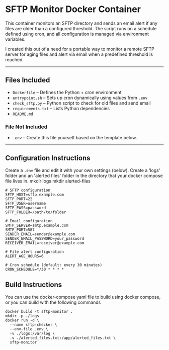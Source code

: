 # SFTP Monitor Docker Container

This container monitors an SFTP directory and sends an email alert if any files are older than a configured threshold. The script runs on a schedule defined using cron, and all configuration is managed via environment variables.

I created this out of a need for a portable way to monitor a remote SFTP server for aging files and alert via email when a predefined threshold is reached.

---

## Files Included

- `Dockerfile` – Defines the Python + cron environment  
- `entrypoint.sh` – Sets up cron dynamically using values from `.env`  
- `check_sftp.py` – Python script to check for old files and send email  
- `requirements.txt` – Lists Python dependencies  
- `README.md`

### File Not Included

- `.env` – Create this file yourself based on the template below.

---

## Configuration Instructions

Create a `.env` file and edit it with your own settings (below).
Create a 'logs' folder and an 'alerted files' folder in the directory that your docker compose file lives in.
mkdir logs
mkdir alerted-files

```env
# SFTP configuration
SFTP_HOST=sftp.example.com
SFTP_PORT=22
SFTP_USER=username
SFTP_PASS=password
SFTP_FOLDER=/path/to/folder

# Email configuration
SMTP_SERVER=smtp.example.com
SMTP_PORT=587
SENDER_EMAIL=sender@example.com
SENDER_EMAIL_PASSWORD=your_password
RECEIVER_EMAIL=receiver@example.com

# File alert configuration
ALERT_AGE_HOURS=6

# Cron schedule (default: every 30 minutes)
CRON_SCHEDULE=*/30 * * * *
```
## Build Instructions

You can use the docker-compose yaml file to build using docker compose, or you can build with the following commands

```
docker build -t sftp-monitor .
mkdir -p ./logs
docker run -d \
  --name sftp-checker \
  --env-file .env \
  -v ./logs:/var/log \
  -v ./alerted_files.txt:/app/alerted_files.txt \
  sftp-monitor

